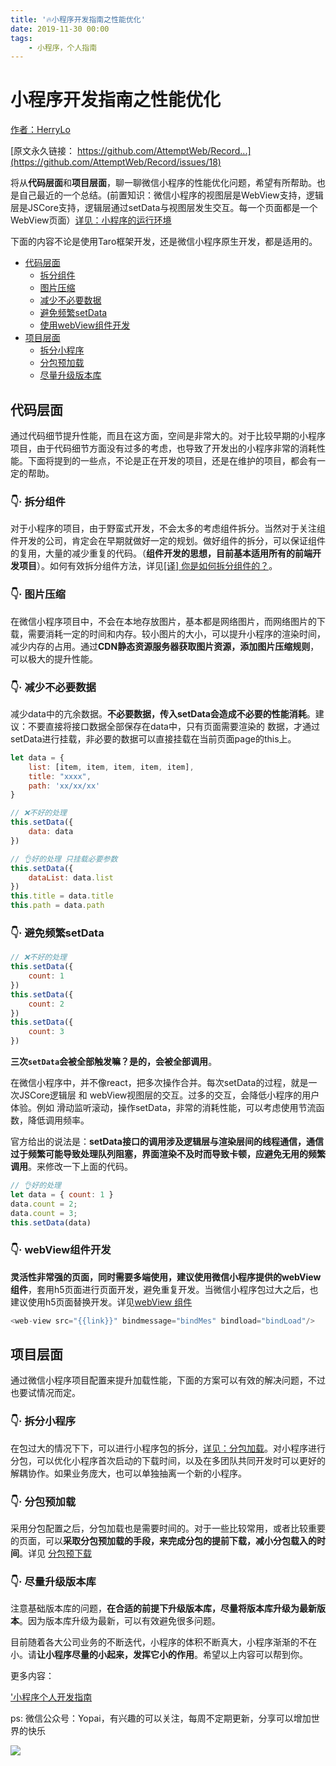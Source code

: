 ```yaml
---
title: '🔥小程序开发指南之性能优化'
date: 2019-11-30 00:00
tags: 
    - 小程序，个人指南
---
```

# 小程序开发指南之性能优化

[作者：HerryLo](https://github.com/HerryLo)

[原文永久链接： https://github.com/AttemptWeb/Record...](https://github.com/AttemptWeb/Record/issues/18)

将从**代码层面**和**项目层面**，聊一聊微信小程序的性能优化问题，希望有所帮助。也是自己最近的一个总结。(前置知识：微信小程序的视图层是WebView支持，逻辑层是JSCore支持，逻辑层通过setData与视图层发生交互。每一个页面都是一个WebView页面）[详见：小程序的运行环境](https://developers.weixin.qq.com/miniprogram/dev/framework/runtime/env.html)

下面的内容不论是使用Taro框架开发，还是微信小程序原生开发，都是适用的。

* [代码层面](#代码层面)
    * [拆分组件](#👇·-拆分组件)
    * [图片压缩](#👇·-图片压缩)
    * [减少不必要数据](#👇·-减少不必要数据)
    * [避免频繁setData](#👇·-避免频繁setdata)
    * [使用webView组件开发](#👇·-使用webView组件开发)
* [项目层面](#项目层面)
    * [拆分小程序](#👇·-拆分小程序)
    * [分包预加载](#👇·-分包预加载)
    * [尽量升级版本库](#👇·-尽量升级版本库)

## 代码层面

通过代码细节提升性能，而且在这方面，空间是非常大的。对于比较早期的小程序项目，由于代码细节方面没有过多的考虑，也导致了开发出的小程序非常的消耗性能。下面将提到的一些点，不论是正在开发的项目，还是在维护的项目，都会有一定的帮助。

### 👇· 拆分组件

对于小程序的项目，由于野蛮式开发，不会太多的考虑组件拆分。当然对于关注组件开发的公司，肯定会在早期就做好一定的规划。做好组件的拆分，可以保证组件的复用，大量的减少重复的代码。（**组件开发的思想，目前基本适用所有的前端开发项目**）。如何有效拆分组件方法，详见[[译] 你是如何拆分组件的？](https://juejin.im/post/59aa7f8c6fb9a024747f13b7)。

### 👇· 图片压缩

在微信小程序项目中，不会在本地存放图片，基本都是网络图片，而网络图片的下载，需要消耗一定的时间和内存。较小图片的大小，可以提升小程序的渲染时间，减少内存的占用。通过**CDN静态资源服务器获取图片资源，添加图片压缩规则**，可以极大的提升性能。

### 👇· 减少不必要数据

减少data中的亢余数据。**不必要数据，传入setData会造成不必要的性能消耗**。建议：不要直接将接口数据全部保存在data中，只有页面需要渲染的 数据，才通过setData进行挂载，非必要的数据可以直接挂载在当前页面page的this上。

```javascript
let data = {
    list: [item, item, item, item, item],
    title: "xxxx",
    path: 'xx/xx/xx'
}
```

```javascript
// ❌不好的处理
this.setData({
    data: data
})

// 👌好的处理 只挂载必要参数
this.setData({
    dataList: data.list
})
this.title = data.title
this.path = data.path
```

### 👇· 避免频繁setData

```javascript
// ❌不好的处理
this.setData({
    count: 1
})
this.setData({
    count: 2
})
this.setData({
    count: 3
})
```
**三次```setData```会被全部触发嘛？是的，会被全部调用**。

在微信小程序中，并不像react，把多次操作合并。每次setData的过程，就是一次JSCore逻辑层 和 webView视图层的交互。过多的交互，会降低小程序的用户体验。例如 滑动监听滚动，操作setData，非常的消耗性能，可以考虑使用节流函数，降低调用频率。

官方给出的说法是：**setData接口的调用涉及逻辑层与渲染层间的线程通信，通信过于频繁可能导致处理队列阻塞，界面渲染不及时而导致卡顿，应避免无用的频繁调用**。来修改一下上面的代码。

```javascript
// 👌好的处理
let data = { count: 1 }
data.count = 2;
data.count = 3;
this.setData(data)
```
### 👇· webView组件开发

**灵活性非常强的页面，同时需要多端使用，建议使用微信小程序提供的webView组件**，套用h5页面进行页面开发，避免重复开发。当微信小程序包过大之后，也建议使用h5页面替换开发。详见[webView 组件](https://developers.weixin.qq.com/miniprogram/dev/component/web-view.html)

```javascript
<web-view src="{{link}}" bindmessage="bindMes" bindload="bindLoad"/>
```

## 项目层面

通过微信小程序项目配置来提升加载性能，下面的方案可以有效的解决问题，不过也要试情况而定。

### 👇· 拆分小程序

在包过大的情况下下，可以进行小程序包的拆分，[详见：分包加载](https://developers.weixin.qq.com/miniprogram/dev/framework/subpackages.html)。对小程序进行分包，可以优化小程序首次启动的下载时间，以及在多团队共同开发时可以更好的解耦协作。如果业务庞大，也可以单独抽离一个新的小程序。

### 👇· 分包预加载

采用分包配置之后，分包加载也是需要时间的。对于一些比较常用，或者比较重要的页面，可以**采取分包预加载的手段，来完成分包的提前下载，减小分包载入的时间**。详见 [分包预下载](https://developers.weixin.qq.com/miniprogram/dev/framework/subpackages/preload.html)

### 👇· 尽量升级版本库

注意基础版本库的问题，**在合适的前提下升级版本库，尽量将版本库升级为最新版本**。因为版本库升级为最新，可以有效避免很多问题。

目前随着各大公司业务的不断迭代，小程序的体积不断真大，小程序渐渐的不在小。请**让小程序尽量的小起来，发挥它小的作用**。希望以上内容可以帮到你。

更多内容：

['小程序个人开发指南](https://herrylo.github.io/front/2019-07-22.html)

ps: 微信公众号：Yopai，有兴趣的可以关注，每周不定期更新，分享可以增加世界的快乐

![](/webChat1.png)